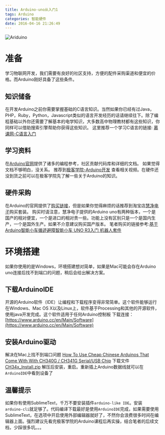 ```yaml
---
title: Arduino-uno从入门1
tags: Arduino
categories: 智能硬件
date: 2016-04-16 21:26:49
---
```


![Ariduino](http://pgl9fxcdp.bkt.clouddn.com/illu-arduino-UNO.png)
# 准备
学习物联网开发，我们需要有良好的社区支持，方便的配件采购渠道和便宜的价格。而Arduino刚好具备了这些条件。

## 知识储备
在开发Arduino之前你需要掌握基础的C语言知识。当然如果你已经有过Java，PHP，Ruby，Python，Javascript类似的语言开发经历的话请继续往下。除了编程基础以外你还需要了解基本的电学知识，大多数高中物理教材都有这些知识，你同样可以借助搜索引擎帮助你获得这些知识。<!-- more -->
这里推荐一个学习C语言的链接:
[慕课网-C语言入门](http://www.imooc.com/view/249)

## 学习资料
在[Arduino官网](http://www.arduino.cc/)提供了诸多的编程参考，社区贡献代码库和详细的文档。
如果觉得文档不够明白，没关系。
推荐到[极客学院-Arduino开发](http://www.jikexueyuan.com/path/arduino/) 查看相关视频。在硬件还没到货之前可以在极客学院先了解一些关于Arduino的知识。

## 硬件采购
在Arduino的官网提供了[购买链接](https://store.arduino.cc/)，但是如果你觉得麻烦的话推荐到淘宝店[慧净电子](https://hjmcu.taobao.com/)购买套装。
购买时请注意，慧净电子提供的Arduino uno有两种版本，一个是国产的相对便宜，一个是进口的相对贵一些。功能上没有区别只是一个是国内生产，一个是国外生产。如果不介意建议购买国产版本。
笔者购买的链接参考:[基于Arduino智能小车循迹避障智能小车 UNO R3入门 机器人套件](https://item.taobao.com/item.htm?spm=a1z10.5-c.w4002-1930577668.24.t9tQHB&id=36621044626)

# 环境搭建
如果你使用的是Windows，环境搭建想对简单，如果是Mac可能会存在Arduino uno连接后找不到端口的问题，稍后会给出解决方案。

## 下载ArduinoIDE
开源的Arduino软件（IDE）让编程和下载程序变得非常简单。这个软件能够运行在Windows、Mac OS X以及Linux上，软件基于Processing和其他的开源软件，使用java开发完成。这个软件适用于任何Arduino控制板
下载连接：[https://www.arduino.cc/en/Main/Software](https://www.arduino.cc/en/Main/Software)

## 安装Arduino驱动
解决在Mac上找不到端口问题
[How To Use Cheap Chinese Arduinos That Come With With CH340G / CH341G Serial/USB Chip](http://kig.re/2014/12/31/how-to-use-arduino-nano-mini-pro-with-CH340G-on-mac-osx-yosemite.html)
下载文件 [CH34x_Install.zip](http://kig.re/downloads/CH34x_Install.zip)
解压后安装，重启。重新插上Arduino数据线就可以在`ArduinoIDE`中看到设备了

## 温馨提示
如果你有使用SublimeText，千万不要安装插件`arduino-like IDE`。安装`arduino-cli`就足够了。代码编译下载最好是使用`ArduinoIDE`完成，如果需要使用SublimeText，在选项中开启使用外部编辑器就好了，不然你会浪费很多时间在编辑器上面。强烈建议先看完极客学院的Arduino课程后再实操，结合笔者的后续文档，少踩很多坑。。。
